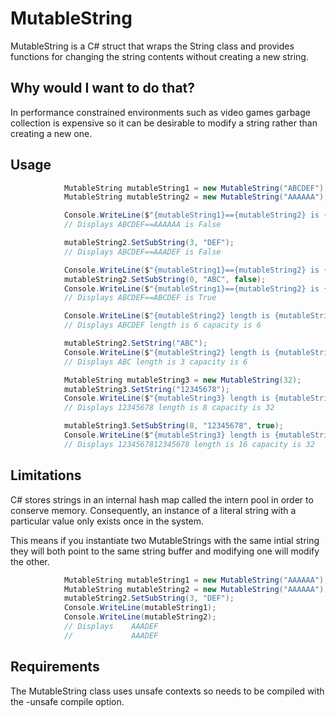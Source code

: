 # MutableString

MutableString is a C# struct that wraps the String class and provides functions for changing the string contents without creating a new string.

## Why would I want to do that?

In performance constrained environments such as video games garbage collection is expensive so it can be desirable to modify a string rather than creating a new one.

## Usage

```csharp
            MutableString mutableString1 = new MutableString("ABCDEF");
            MutableString mutableString2 = new MutableString("AAAAAA");

            Console.WriteLine($"{mutableString1}=={mutableString2} is {mutableString1 == mutableString2}");
            // Displays ABCDEF==AAAAAA is False

            mutableString2.SetSubString(3, "DEF");
            // Displays ABCDEF==AAADEF is False

            Console.WriteLine($"{mutableString1}=={mutableString2} is {mutableString1 == mutableString2}");
            mutableString2.SetSubString(0, "ABC", false);
            Console.WriteLine($"{mutableString1}=={mutableString2} is {mutableString1 == mutableString2}");
            // Displays ABCDEF==ABCDEF is True

            Console.WriteLine($"{mutableString2} length is {mutableString2.Length} capacity is {mutableString2.Capacity}");
            // Displays ABCDEF length is 6 capacity is 6

            mutableString2.SetString("ABC");
            Console.WriteLine($"{mutableString2} length is {mutableString2.Length} capacity is {mutableString2.Capacity}");
            // Displays ABC length is 3 capacity is 6

            MutableString mutableString3 = new MutableString(32);
            mutableString3.SetString("12345678");
            Console.WriteLine($"{mutableString3} length is {mutableString3.Length} capacity is {mutableString3.Capacity}");
            // Displays 12345678 length is 8 capacity is 32

            mutableString3.SetSubString(8, "12345678", true);
            Console.WriteLine($"{mutableString3} length is {mutableString3.Length} capacity is {mutableString3.Capacity}");
            // Displays 1234567812345678 length is 16 capacity is 32
```

## Limitations

C# stores strings in an internal hash map called the intern pool in order to conserve memory. Consequently, an instance of a literal string with a particular value only exists once in the system.

This means if you instantiate two MutableStrings with the same intial string they will both point to the same string buffer and modifying one will modify the other.

```csharp
            MutableString mutableString1 = new MutableString("AAAAAA");
            MutableString mutableString2 = new MutableString("AAAAAA");
            mutableString2.SetSubString(3, "DEF");
            Console.WriteLine(mutableString1);
            Console.WriteLine(mutableString2);
            // Displays    AAADEF
            //             AAADEF

```

## Requirements

The MutableString class uses unsafe contexts so needs to be compiled with the -unsafe compile option.
